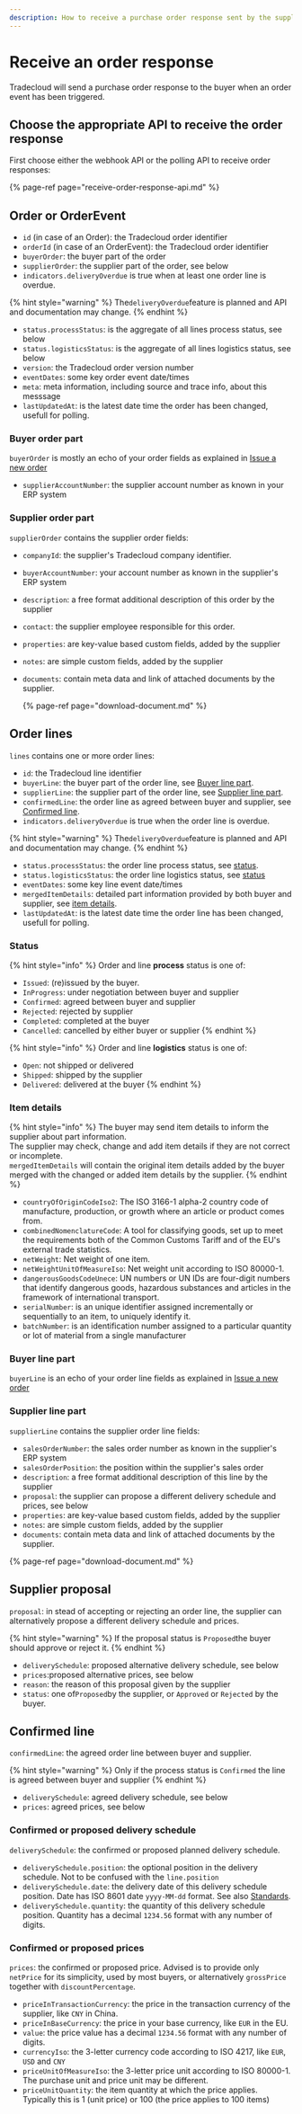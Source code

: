 ```yaml
---
description: How to receive a purchase order response sent by the supplier
---
```


# Receive an order response

Tradecloud will send a purchase order response to the buyer when an order event has been triggered.

## Choose the appropriate API to receive the order response

First choose either the webhook API or the polling API to receive order responses:

{% page-ref page="receive-order-response-api.md" %}

## Order or OrderEvent

* `id` \(in case of an Order\): the Tradecloud order identifier
* `orderId` \(in case of an OrderEvent\): the Tradecloud order identifier
* `buyerOrder`: the buyer part of the order
* `supplierOrder`: the supplier part of the order, see below
* `indicators.deliveryOverdue` is true when at least one order line is overdue.

{% hint style="warning" %}
The`deliveryOverdue`feature is planned and API and documentation may change. 
{% endhint %}

* `status.processStatus`: is the aggregate of all lines process status, see below
* `status.logisticsStatus`: is the aggregate of all lines logistics status, see below
* `version`: the  Tradecloud order version number
* `eventDates`: some key order event date/times
* `meta`: meta information, including source and trace info, about this messsage
* `lastUpdatedAt`: is the latest date time the order has been changed, usefull for polling.

### Buyer order part

`buyerOrder` is mostly an echo of your order fields as explained in [Issue a new order](../issue/#order-body-json-objects)

* `supplierAccountNumber`: the supplier account number as known in your ERP system

### Supplier order part

`supplierOrder` contains the supplier order fields:

* `companyId`: the supplier's Tradecloud company identifier. 
* `buyerAccountNumber`: your account number as known in the supplier's ERP system
* `description`: a free format additional description of this order by the supplier
* `contact`: the supplier employee responsible for this order. 
* `properties`: are key-value based custom fields, added by the supplier
* `notes`: are simple custom fields, added by the supplier
* `documents`: contain meta data and link of attached documents by the supplier.  

  {% page-ref page="download-document.md" %}

## Order lines

`lines` contains one or more order lines:

* `id`: the Tradecloud line identifier
* `buyerLine`: the buyer part of the order line, see [Buyer line part](./#buyer-line-part).
* `supplierLine`: the supplier part of the order line, see [Supplier line part](./#supplier-line-part).
* `confirmedLine`: the order line as agreed between buyer and supplier, see [Confirmed line](./#confirmed-line).
* `indicators.deliveryOverdue` is true when the order line is overdue.

{% hint style="warning" %}
The`deliveryOverdue`feature is planned and API and documentation may change. 
{% endhint %}

* `status.processStatus`: the order line process status, see [status](./#status).
* `status.logisticsStatus`: the order line logistics status, see [status](./#status)
* `eventDates`: some key line event date/times
* `mergedItemDetails`: detailed part information provided by both buyer and supplier, see [item details](./#item-details).
* `lastUpdatedAt`: is the latest date time the order line has been changed, usefull for polling.

### Status

{% hint style="info" %}
Order and line **process** status is one of:

* `Issued`:  \(re\)issued by the buyer.
* `InProgress`: under negotiation between buyer and supplier
* `Confirmed`: agreed between buyer and supplier
* `Rejected`: rejected by supplier
* `Completed`: completed at the buyer
* `Cancelled`: cancelled by either buyer or supplier
{% endhint %}

{% hint style="info" %}
Order and line **logistics** status is one of:

* `Open`: not shipped or delivered
* `Shipped`: shipped by the supplier
* `Delivered`: delivered at the buyer
{% endhint %}

### Item details

{% hint style="info" %}
The buyer may send item details to inform the supplier about part information.  
The supplier may check, change and add item details if they are not correct or incomplete.  
`mergedItemDetails` will contain the original item details added by the buyer merged with the changed or added item details by the supplier.
{% endhint %}

* `countryOfOriginCodeIso2`: The ISO 3166-1 alpha-2 country code of manufacture, production, or growth where an article or product comes from.
* `combinedNomenclatureCode`: A tool for classifying goods, set up to meet the requirements both of the Common Customs Tariff and of the EU's external trade statistics.
* `netWeight`: Net weight of one item.
* `netWeightUnitOfMeasureIso`: Net weight unit according to ISO 80000-1.
* `dangerousGoodsCodeUnece`: UN numbers or UN IDs are four-digit numbers that identify dangerous goods, hazardous substances and articles in the framework of international transport.
* `serialNumber`: is an unique identifier assigned incrementally or sequentially to an item, to uniquely identify it.
* `batchNumber`: is an identification number assigned to a particular quantity or lot of material from a single manufacturer

### Buyer line part

`buyerLine` is an echo of your order line fields as explained in [Issue a new order](../issue/#lines)

### **Supplier line part**

`supplierLine` contains the supplier order line fields:

* `salesOrderNumber`: the sales order number as known in the supplier's ERP system
* `salesOrderPosition`: the position within the supplier's sales order
* `description`: a free format additional description of this line by the supplier
* `proposal`: the supplier can propose a different delivery schedule and prices, see below
* `properties`: are key-value based custom fields, added by the supplier
* `notes`: are simple custom fields, added by the supplier
* `documents`: contain meta data and link of attached documents by the supplier.  

{% page-ref page="download-document.md" %}

## Supplier proposal

`proposal`: in stead of accepting or rejecting an order line, the supplier can alternatively propose a different delivery schedule and prices.

{% hint style="warning" %}
If the proposal status is `Proposed`the buyer should approve or reject it.
{% endhint %}

* `deliverySchedule`: proposed alternative delivery schedule, see below
* `prices`:proposed alternative prices, see below
* `reason`: the reason of this proposal given by the supplier
* `status`: one of`Proposed`by the supplier, or `Approved` or `Rejected` by the buyer.

## Confirmed line

`confirmedLine`: the agreed order line between buyer and supplier.

{% hint style="warning" %}
Only if the process status is `Confirmed` the line is agreed between buyer and supplier
{% endhint %}

* `deliverySchedule`: agreed delivery schedule, see below
* `prices`: agreed prices, see below

### Confirmed or proposed delivery schedule

`deliverySchedule`: the confirmed or proposed planned delivery schedule.

* `deliverySchedule.position`: the optional position in the delivery schedule. Not to be confused with the `line.position`
* `deliverySchedule.date`: the delivery date of this delivery schedule position. Date has ISO 8601 date `yyyy-MM-dd` format. See also [Standards](../../api/standards.md).
* `deliverySchedule.quantity`: the quantity of this delivery schedule position. Quantity has a decimal `1234.56` format with any number of digits.

### Confirmed or proposed prices

`prices`: the confirmed or proposed price. Advised is to provide only `netPrice` for its simplicity, used by most buyers, or alternatively `grossPrice` together with `discountPercentage`.

* `priceInTransactionCurrency`: the  price in the transaction currency of the supplier, like `CNY` in China.
* `priceInBaseCurrency`: the price in your base currency, like `EUR` in the EU.
* `value`: the price value has a decimal `1234.56` format with any number of digits.
* `currencyIso`: the 3-letter currency code according to ISO 4217, like `EUR`, `USD` and `CNY`
* `priceUnitOfMeasureIso`: the 3-letter price unit according to ISO 80000-1. The purchase unit and price unit may be different.
* `priceUnitQuantity`: the item quantity at which the price applies. Typically this is 1 \(unit price\) or 100 \(the price applies to 100 items\)
